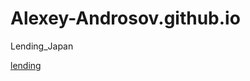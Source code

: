 
# Alexey-Androsov.github.io

Lending_Japan

[lending](https://alexey-androsov.github.io/project/ "JAPAN")
